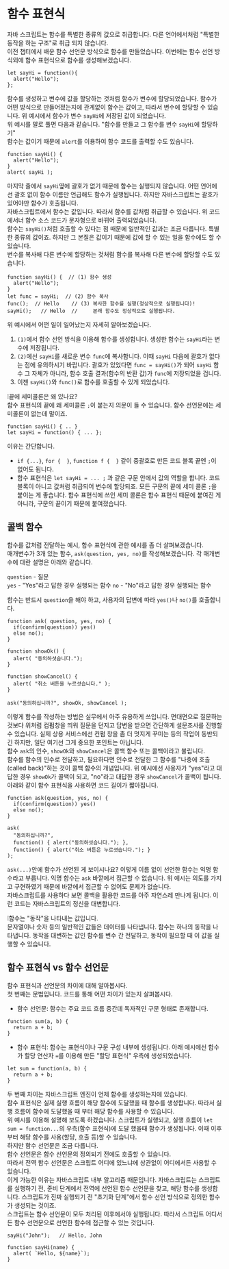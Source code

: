 # 함수 표현식
자바 스크립트는 함수를 특별한 종류의 값으로 취급합니다. 다른 언어에서처럼 "특별한 동작을 하는 구조"로 취급 되지 않습니다.   
이전 챕터에서 배운 함수 선언문 방식으로 함수를 만들었습니다. 이번에는 함수 선언 방식외에 함수 표현식으로 함수를 생성해보겠습니다.
```
let sayHi = function(){
  alert("Hello");
};
```
함수를 생성하고 변수에 값을 할당하는 것처럼 함수가 변수에 할당되었습니다. 함수가 어떤 방식으로 만들어졌는지에 관계없이 함수는 값이고, 따라서 변수에 할당할 수 있습니다. 위 예시에서 함수가 변수 `sayHi`에 저장된 값이 되었습니다.   
위 예시를 말로 풀면 다음과 같습니다. "함수를 만들고 그 함수를 변수 `sayHi`에 할당하기"   
함수는 값이기 때문에 `alert`를 이용하여 함수 코드를 출력할 수도 있습니다.
```
function sayHi() {
  alert("Hello");
}
alert( sayHi );
```
마지막 줄에서 `sayHi`옆에 괄호가 없기 때문에 함수는 실행되지 않습니다. 어떤 언어에선 괄호 없이 함수 이름만 언급해도 함수가 실행됩니다. 하지만 자바스크립트는 괄호가 있어야만 함수가 호출됩니다.   
자바스크립트에서 함수는 값입니다. 따라서 함수를 값처럼 취급할 수 있습니다. 위 코드에서너 함수 소스 코드가 문자형으로 바뀌어 출력되었습니다.   
함수는 `sayHi()`처럼 호출할 수 있다는 점 때문에 일반적인 값과는 조금 다릅니다. 특별한 종류의 값이죠. 하지만 그 본질은 값이기 때문에 값에 할 수 있는 일을 함수에도 할 수 있습니다.   
변수를 복사해 다른 변수에 할당하는 것처럼 함수를 복사해 다른 변수에 할당할 수도 있습니다.
```
function sayHi() {  // (1) 함수 생성
  alert("Hello");
}
let func = sayHi;  // (2) 함수 복사
func();  // Hello    // (3) 복사한 함수를 실행(정상적으로 실행됩니다)!
sayHi();   // Hello  //     본래 함수도 정상적으로 실행됩니다.
```

위 예시에서 어떤 일이 일어났는지 자세히 알아보겠습니다.
1. `(1)`에서 함수 선언 방식을 이용해 함수를 생성합니다. 생성한 함수는 `sayHi`라는 변수에 저장됩니다.
2. `(2)`에선 `sayHi`를 새로운 변수 `func`에 복사합니다. 이때 `sayHi` 다음에 괄호가 없다는 점에 유의하시기 바랍니다. 괄호가 있었다면 `func = sayHi()`가 되어 `sayHi` 함수 그 자체가 아니라, 함수 호출 결과(함수의 반환 값)가 `func`에 저장되었을 겁니다.
3. 이젠 `sayHi()`와 `func()`로 함수를 호출할 수 있게 되었습니다.
   
❕끝에 세미콜론은 왜 있나요?   
함수 표현식의 끝에 왜 세미콜론 `;`이 붙는지 의문이 들 수 있습니다. 함수 선언문에는 세미콜론이 없는데 말이죠.
```
function sayHi() { .. }
let sayHi = function() { ... };
```
이유는 간단합니다.
- `if {...}`, `for {  }`, `function f {  }` 같이 중괄호로 만든 코드 블록 끝엔 `;`이 없어도 됩니다.
- 함수 표현식은 `let sayHi = ... ;` 과 같은 구문 안에서 값의 역할을 합니다. 코드 블록이 아니고 값처럼 취급되어 변수에 할당되죠. 모든 구문의 끝에 세미 콜론 `;`을 붙이는 게 좋습니다. 함수 표현식에 쓰인 세미 콜론은 함수 표현식 때문에 붙여진 게 아니라, 구문의 끝이기 때문에 붙여졌습니다.


## 콜백 함수
함수를 값처럼 전달하는 예시, 함수 표현식에 관한 예시를 좀 더 살펴보겠습니다.   
매개변수가 3개 있는 함수, `ask(question, yes, no)`를 작성해보겠습니다. 각 매개변수에 대란 설명은 아래와 같습니다.
   
`question` - 질문   
`yes` - "Yes"라고 답한 경우 실행되는 함수
`no` - "No"라고 답한 경우 실행되는 함수
   
함수는 반드시 `question`을 해야 하고, 사용자의 답변에 따라 `yes()`나 `no()`를 호출합니다.
```
function ask( question, yes, no) {
  if(confirm(question)) yes()
  else no();
}

function showOk() {
  alert( "동의하셧습니다.");
}

function showCancel() {
  alert( "취소 버튼을 누르셧습니다." );
}

ask("동의하십니까?", showOk, showCancel );
```
이렇게 함수를 작성하는 방법은 실무에서 아주 유용하게 쓰입니다. 면대면으로 질문하는 것보다 위처럼 컴펌창을 띄워 질문을 던지고 답변을 받으면 간단하게 설문조사를 진행할 수 있습니다. 실제 상용 서비스에선 컨펌 창을 좀 더 멋지게 꾸미는 등의 작업이 동반되긴 하지만, 일단 여기선 그게 중요한 포인트는 아닙니다.   
함수 `ask`의 인수, `showOk`와 `showCancel`은 콜백 함수 또는 콜백이라고 불립니다.   
함수를 함수의 인수로 전달하고, 필요하다면 인수로 전달한 그 함수를 "나중에 호출(called back)"하는 것이 콜백 함수의 개념입니다. 위 예시에선 사용자가 "yes"라고 대답한 경우 `showOk`가 콜백이 되고, "no"라고 대답한 경우 `showCancel`가 콜백이 됩니다.   
아래와 같이 함수 표현식을 사용하면 코드 길이가 짧아집니다.
```
function ask(question, yes, no) {
  if(confirm(question)) yes()
  else no();
}

ask(
  "동의하십니까?",
  function() { alert("동의하셧습니다."); },
  function() { alert("취소 버튼은 누르셧습니다."); }
);
```
`ask(...)`안에 함수가 선언된 게 보이시나요? 이렇게 이름 없이 선언한 함수는 익명 함수라고 부릅니다. 익명 함수는 `ask` 바깥에서 접근할 수 없습니다. 위 예시는 의도를 가지고 구현하였기 때문에 바깥에서 접근할 수 없어도 문제가 없습니다.   
자바스크립트를 사용하다 보면 콜백을 활용한 코드를 아주 자연스레 만나게 됩니다. 이런 코드는 자바스크립트의 정신을 대변합니다.   
   
❕함수는 "동작"을 나타내는 값입니다.   
문자열이나 숫자 등의 일반적인 값들은 데이터를 나타냅니다. 함수는 하나의 동작을 나타냅니다. 동작을 대변하는 값인 함수를 변수 간 전달하고, 동작이 필요할 때 이 값을 실행할 수 있습니다.   


## 함수 표현식 vs 함수 선언문
함수 표현식과 선언문의 차이에 대해 알아봅시다.   
첫 번째는 문법입니다. 코드를 통해 어떤 차이가 있는지 살펴봅시다.   
- 함수 선언문: 함수는 주요 코드 흐름 중간데 독자적인 구문 형태로 존재합니다.
```
function sum(a, b) {
  return a + b;
}
```
- 함수 표현식: 함수는 표현식이나 구문 구성 내부에 생성됩니다. 아래 예시에선 함수가 할당 연산자 `=`를 이용해 만든 "할당 표현식" 우측에 생성되었습니다.
```
let sum = function(a, b) {
  return a + b;
}
```
두 번째 차이는 자바스크립트 엔진이 언제 함수를 생성하는지에 있습니다.   
함수 표현식은 실제 실행 흐름이 해당 함수에 도달했을 때 함수를 생성합니다. 따라서 실행 흐름이 함수에 도달했을 때 부터 해당 함수를 사용할 수 있습니다.   
위 예시를 이용해 설명해 보도록 하겠습니다. 스크립트가 실행되고, 실행 흐름이 `let sum = function...`의 우측(함수 표현식)에 도달 했을때 함수가 생성됩니다. 이때 이후부터 해당 함수를 사용(할당, 호출 등)할 수 있습니다.   
하지만 함수 선언문은 조금 다릅니다.   
함수 선언문은 함수 선언문의 정의되기 전에도 호출할 수 있습니다.   
따라서 전역 함수 선언문은 스크립트 어디에 있느냐에 상관없이 어디에서든 사용할 수 있습니다.   
이게 가능한 이유는 자바스크립트 내부 알고리즘 때문입니다. 자바스크립트는 스크립트를 실행하기 전, 준비 단계에서 전역에 선언된 함수 선언문을 찾고, 해당 함수를 생성합니다. 스크립트가 진짜 실행되기 전 "초기화 단계"에서 함수 선언 방식으로 정의한 함수가 생성되는 것이죠.   
스크립트는 함수 선언문이 모두 처리된 이후에서야 실행됩니다. 따라서 스크립트 어디서든 함수 선언문으로 선언한 함수에 접근할 수 있는 것입니다.   
```
sayHi("John");   // Hello, John

function sayHi(name) {
  alert( `Hello, ${name}`);
}
```
